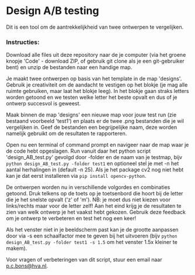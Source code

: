 # Design A/B testing
Dit is een tool om de aantrekkelijkheid van twee ontwerpen te vergelijken.


### Instructies: 

Download alle files uit deze repository naar de je computer (via het groene knopje 'Code' - download ZIP, of gebruik git clone als je een git-gebruiker bent) en unzip de bestanden naar een handige map. 

Je maakt twee ontwerpen op basis van het template in de map 'designs'. Gebruik je creativiteit om de aandacht te vestigen op het blokje (je mag alle ruimte gebruiken, maar laat het blokje leeg). In het blokje gaan straks letters worden getoond en we testen welke letter het beste opvalt en dus of je ontwerp succesvol is geweest.

Maak binnen de map 'designs' een nieuwe map voor jouw test run (zie bestaand voorbeeld 'test1') en plaats er de twee .png bestanden die je wil vergelijken in. Geef de bestanden een begrijpelijke naam, deze worden namelijk gebruikt om de resultaten te rapporteren. 

Open nu een terminal of command prompt en navigeer naar de map waar je de code hebt opgeslagen. Run vanuit daar het python script 'design_AB_test.py' gevolgd door -folder en de naam van je testmap, bijv 
```python design_AB_test.py -folder test1```
en optioneel stel je met -n het aantal herhalingen in (default -n 25). Als je het package cv2 nog niet hebt kan je dat eerst installeren via ```pip install opencv-python```.

De ontwerpen worden nu in verschillende volgordes en combinaties getoond. Druk telkens op de toets op je toetsenbord die hoort bij de letter die je het snelste opvalt ('z' of 'm'). NB: je moet dus niet kiezen voor links/rechts maar voor de letter zelf! Aan het eind krijg je de resultaten te zien van welk ontwerp je het vaakst hebt gekozen. Gebruik deze feedback om je ontwerp te verbeteren en test het nog een keer!

Als het venster niet in je beeldscherm past kan je de grootte aanpassen door via -s een schaalfactor mee te geven bij het uitvoeren (bijv ```python design_AB_test.py -folder test1 -s 1.5``` om het venster 1.5x kleiner te makem). 

Voor vragen of verbeteringen van dit script, stuur een email naar p.c.bons@hva.nl. 
